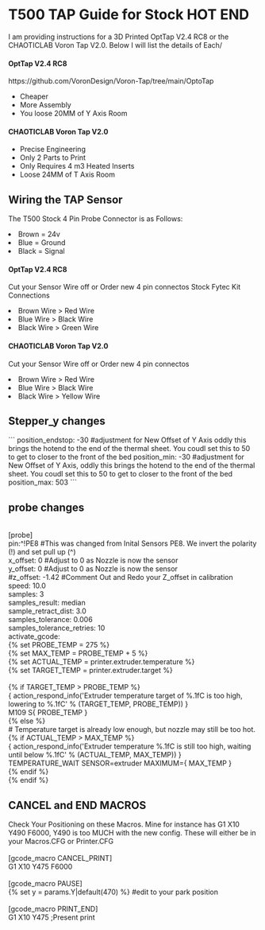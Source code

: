  <H1>T500 TAP Guide for Stock HOT END</h1> 
I am providing instructions for a 3D Printed OptTap V2.4 RC8 or the CHAOTICLAB Voron Tap V2.0. Below I will list the details of Each/

<h4>OptTap V2.4 RC8</h4>
https://github.com/VoronDesign/Voron-Tap/tree/main/OptoTap
<ul>
<li>Cheaper </li>
<li>More Assembly</li>
<li>You loose 20MM of Y Axis Room</li>
</ul>
<h4>CHAOTICLAB Voron Tap V2.0</h4>
<ul>
<li>Precise Engineering</li>
<li>Only 2 Parts to Print</li>
<li>Only Requires 4 m3 Heated Inserts</li>
<li>Loose 24MM of T Axis Room</li>
</ul>


<h2>Wiring the TAP Sensor</h2>
The T500 Stock 4 Pin Probe Connector is as Follows:
<ul>
</ul>
<li>Brown = 24v </li>
<li>Blue = Ground</li>
<li>Black = Signal </li> 

<h4>OptTap V2.4 RC8</h4>
Cut your Sensor Wire off or Order new 4 pin connectos
Stock Fytec Kit Connections
<ul>
</ul>
<li>Brown Wire > Red Wire </li>
<li>Blue Wire > Black Wire</li>
<li>Black Wire > Green Wire</li>

<h4>CHAOTICLAB Voron Tap V2.0</h4>
Cut your Sensor Wire off or Order new 4 pin connectos
<ul>
</ul>
<li>Brown Wire > Red Wire </li>
<li>Blue Wire > Black Wire</li>
<li>Black Wire > Yellow Wire</li>


<h2>Stepper_y changes</h2>
```
position_endstop: -30 #adjustment for New Offset of Y Axis oddly this brings the hotend to the end of the thermal sheet. You coudl set this to 50 to get to closer to the front of the bed
position_min: -30 #adjustment for New Offset of Y Axis, oddly this brings the hotend to the end of the thermal sheet. You coudl set this to 50 to get to closer to the front of the bed
position_max: 503
```
<h2>probe changes</h2>

<br />[probe]
<br />pin:^!PE8  #This was changed from Inital Sensors PE8. We invert the polarity (!) and set pull up (^)
<br />x_offset: 0 #Adjust to 0 as Nozzle is now the sensor
<br />y_offset: 0 #Adjust to 0 as Nozzle is now the sensor
<br />#z_offset: -1.42 #Comment Out and Redo your Z_offset in calibration
<br />speed: 10.0
<br />samples: 3
<br />samples_result: median
<br />sample_retract_dist: 3.0
<br />samples_tolerance: 0.006
<br />samples_tolerance_retries: 10
<br />activate_gcode:
<br />    {% set PROBE_TEMP = 275 %}
<br />    {% set MAX_TEMP = PROBE_TEMP + 5 %}
 <br />   {% set ACTUAL_TEMP = printer.extruder.temperature %}
<br />    {% set TARGET_TEMP = printer.extruder.target %}
<br />
<br />    {% if TARGET_TEMP > PROBE_TEMP %}
 <br />       { action_respond_info('Extruder temperature target of %.1fC is too high, lowering to %.1fC' % (TARGET_TEMP, PROBE_TEMP)) }
 <br />       M109 S{ PROBE_TEMP }
<br />    {% else %}
 <br />       # Temperature target is already low enough, but nozzle may still be too hot.
 <br />       {% if ACTUAL_TEMP > MAX_TEMP %}
 <br />           { action_respond_info('Extruder temperature %.1fC is still too high, waiting until below %.1fC' % (ACTUAL_TEMP, MAX_TEMP)) }
 <br />           TEMPERATURE_WAIT SENSOR=extruder MAXIMUM={ MAX_TEMP }
 <br />       {% endif %}
<br />    {% endif %}

<h2>CANCEL and END MACROS </h2>
Check Your Positioning on these Macros. Mine for instance has G1 X10 Y490 F6000, Y490 is too MUCH with the new config. These will either be in your Macros.CFG or Printer.CFG
<br />
<br />[gcode_macro CANCEL_PRINT]
<br />G1 X10 Y475 F6000
<br />
<br />[gcode_macro PAUSE] 
<br />{% set y = params.Y|default(470) %}      #edit to your park position
<br />
<br />[gcode_macro PRINT_END]
<br />G1 X10 Y475 ;Present print


